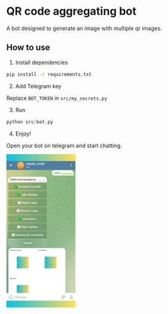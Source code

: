 # QR code aggregating bot

A bot designed to generate an image with multiple qr images.

## How to use

1. Install dependencies

```bash
pip install -r requirements.txt
```

2. Add Telegram key

Replace `BOT_TOKEN` in `src/my_secrets.py`

3. Run

```python
python src/bot.py
```

4. Enjoy!

Open your bot on telegram and start chatting.

![bot](media/test.jpg "BOT")
